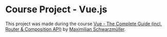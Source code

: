 # Course Project - Vue.js

This project was made during the course [Vue - The Complete Guide (incl. Router & Composition API)](https://www.udemy.com/course/vuejs-2-the-complete-guide/?couponCode=LEADERSALE24A) by [Maximilian Schwarzmüller](https://www.udemy.com/user/maximilian-schwarzmuller/).
